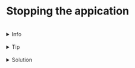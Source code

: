 # Stopping the appication


<br>
<details><summary>Info</summary>
<br>
Just like docker run, the default behaviour of docker compose up is to run in the forground, this blocks the terminal. Work out how to stop the application then restart it in the backgrounf.

</details>

<br>
<details><summary>Tip</summary>
<br>
You can use the same approach as stopping docker in the forground. Or try opening a second tab and running a docker compose down command
</details>


<br>
<details><summary>Solution</summary>

Either create a second tab and run `docker-compose down` or press CTRL+C in the original terminal where you started the app.
</details>